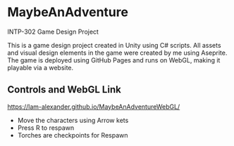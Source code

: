 # MaybeAnAdventure
INTP-302 Game Design Project

This is a game design project created in Unity using C# scripts. All assets and visual design elements in the game were created by me using Aseprite. The game is deployed using GitHub Pages and runs on WebGL, making it playable via a website.

## Controls and WebGL Link ##
https://lam-alexander.github.io/MaybeAnAdventureWebGL/
* Move the characters using Arrow kets
* Press R to respawn
* Torches are checkpoints for Respawn
